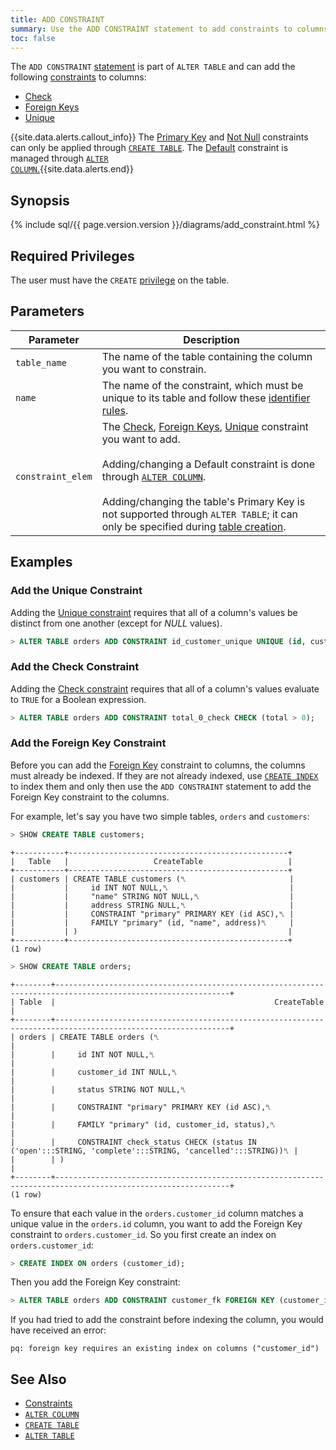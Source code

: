 ```yaml
---
title: ADD CONSTRAINT
summary: Use the ADD CONSTRAINT statement to add constraints to columns.
toc: false
---
```


The `ADD CONSTRAINT` [statement](sql-statements.html) is part of `ALTER TABLE` and can add the following [constraints](constraints.html) to columns:

- [Check](check.html)
- [Foreign Keys](foreign-key.html)
- [Unique](unique.html)

{{site.data.alerts.callout_info}}
The <a href="primary-key.html">Primary Key</a> and <a href="not-null.html">Not Null</a> constraints can only be applied through <a href="create-table.html"><code>CREATE TABLE</code></a>. The <a href="default-value.html">Default</a> constraint is managed through <a href="alter-column.html"><code>ALTER COLUMN</code>.</a>{{site.data.alerts.end}}

<div id="toc"></div>

## Synopsis

{% include sql/{{ page.version.version }}/diagrams/add_constraint.html %}

## Required Privileges

The user must have the `CREATE` [privilege](privileges.html) on the table.

## Parameters

| Parameter | Description |
|-----------|-------------|
| `table_name` | The name of the table containing the column you want to constrain. |
| `name` | The name of the constraint, which must be unique to its table and follow these [identifier rules](keywords-and-identifiers.html#identifiers). |
| `constraint_elem` | The [Check](check.html), [Foreign Keys](foreign-key.html), [Unique](unique.html) constraint you want to add. <br/><br/>Adding/changing a Default constraint is done through [`ALTER COLUMN`](alter-column.html). <br/><br/>Adding/changing the table's Primary Key is not supported through `ALTER TABLE`; it can only be specified during [table creation](create-table.html#create-a-table-primary-key-defined). |

## Examples

### Add the Unique Constraint

Adding the [Unique constraint](unique.html) requires that all of a column's values be distinct from one another (except for *NULL* values).

``` sql
> ALTER TABLE orders ADD CONSTRAINT id_customer_unique UNIQUE (id, customer);
```

### Add the Check Constraint

Adding the [Check constraint](check.html) requires that all of a column's values evaluate to `TRUE` for a Boolean expression.

``` sql
> ALTER TABLE orders ADD CONSTRAINT total_0_check CHECK (total > 0);
```

### Add the Foreign Key Constraint

Before you can add the [Foreign Key](foreign-key.html) constraint to columns, the columns must already be indexed. If they are not already indexed, use [`CREATE INDEX`](create-index.html) to index them and only then use the `ADD CONSTRAINT` statement to add the Foreign Key constraint to the columns.

For example, let's say you have two simple tables, `orders` and `customers`:

~~~ sql
> SHOW CREATE TABLE customers;
~~~

~~~
+-----------+-------------------------------------------------+
|   Table   |                   CreateTable                   |
+-----------+-------------------------------------------------+
| customers | CREATE TABLE customers (␤                       |
|           |     id INT NOT NULL,␤                           |
|           |     "name" STRING NOT NULL,␤                    |
|           |     address STRING NULL,␤                       |
|           |     CONSTRAINT "primary" PRIMARY KEY (id ASC),␤ |
|           |     FAMILY "primary" (id, "name", address)␤     |
|           | )                                               |
+-----------+-------------------------------------------------+
(1 row)
~~~

~~~ sql
> SHOW CREATE TABLE orders;
~~~

~~~
+--------+-------------------------------------------------------------------------------------------------------------+
| Table  |                                                 CreateTable                                                 |
+--------+-------------------------------------------------------------------------------------------------------------+
| orders | CREATE TABLE orders (␤                                                                                      |
|        |     id INT NOT NULL,␤                                                                                       |
|        |     customer_id INT NULL,␤                                                                                  |
|        |     status STRING NOT NULL,␤                                                                                |
|        |     CONSTRAINT "primary" PRIMARY KEY (id ASC),␤                                                             |
|        |     FAMILY "primary" (id, customer_id, status),␤                                                            |
|        |     CONSTRAINT check_status CHECK (status IN ('open':::STRING, 'complete':::STRING, 'cancelled':::STRING))␤ |
|        | )                                                                                                           |
+--------+-------------------------------------------------------------------------------------------------------------+
(1 row)
~~~

To ensure that each value in the `orders.customer_id` column matches a unique value in the `orders.id` column, you want to add the Foreign Key constraint to `orders.customer_id`. So you first create an index on `orders.customer_id`:

~~~ sql
> CREATE INDEX ON orders (customer_id);
~~~

Then you add the Foreign Key constraint:

~~~ sql
> ALTER TABLE orders ADD CONSTRAINT customer_fk FOREIGN KEY (customer_id) REFERENCES customers (id);
~~~

If you had tried to add the constraint before indexing the column, you would have received an error:

~~~
pq: foreign key requires an existing index on columns ("customer_id")
~~~

## See Also

- [Constraints](constraints.html)
- [`ALTER COLUMN`](alter-column.html)
- [`CREATE TABLE`](create-table.html)
- [`ALTER TABLE`](alter-table.html)
